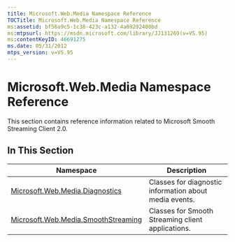 ```yaml
---
title: Microsoft.Web.Media Namespace Reference
TOCTitle: Microsoft.Web.Media Namespace Reference
ms:assetid: bf56a9c5-1c38-423c-a132-4a09292400bd
ms:mtpsurl: https://msdn.microsoft.com/library/JJ131269(v=VS.95)
ms:contentKeyID: 46691275
ms.date: 05/31/2012
mtps_version: v=VS.95
---
```


# Microsoft.Web.Media Namespace Reference

This section contains reference information related to Microsoft Smooth Streaming Client 2.0.

## In This Section

|Namespace|Description|
|--- |--- |
|[Microsoft.Web.Media.Diagnostics](microsoft-web-media-diagnostics-namespace_1.md)|Classes for diagnostic information about media events.|
|[Microsoft.Web.Media.SmoothStreaming](microsoft-web-media-smoothstreaming-namespace_1.md)|Classes for Smooth Streaming client applications.|
